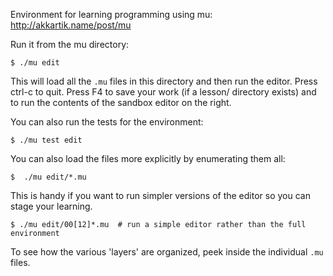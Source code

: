 Environment for learning programming using mu: http://akkartik.name/post/mu

Run it from the mu directory:

  ```shell
  $ ./mu edit
  ```

This will load all the `.mu` files in this directory and then run the editor.
Press ctrl-c to quit. Press F4 to save your work (if a lesson/ directory
exists) and to run the contents of the sandbox editor on the right.

You can also run the tests for the environment:

  ```shell
  $ ./mu test edit
  ```

You can also load the files more explicitly by enumerating them all:

  ```shell
  $  ./mu edit/*.mu
  ```

This is handy if you want to run simpler versions of the editor so you can
stage your learning.

  ```shell
  $ ./mu edit/00[12]*.mu  # run a simple editor rather than the full environment
  ```

To see how the various 'layers' are organized, peek inside the individual
`.mu` files.
